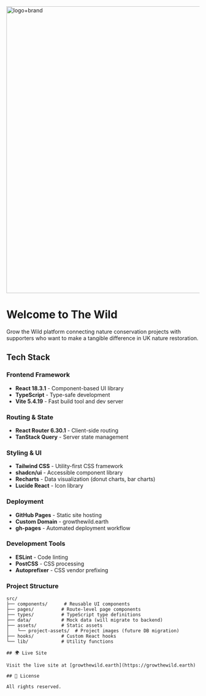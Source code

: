 <img width="1041" height="749" alt="logo+brand" src="https://github.com/user-attachments/assets/f486ad03-b11f-4b27-9156-06b104b0694b" />

# Welcome to The Wild

Grow the Wild platform connecting nature conservation projects with  supporters who want to make a tangible difference in UK nature restoration.






## Tech Stack

### Frontend Framework
- **React 18.3.1** - Component-based UI library
- **TypeScript** - Type-safe development
- **Vite 5.4.19** - Fast build tool and dev server

### Routing & State
- **React Router 6.30.1** - Client-side routing
- **TanStack Query** - Server state management

### Styling & UI
- **Tailwind CSS** - Utility-first CSS framework
- **shadcn/ui** - Accessible component library
- **Recharts** - Data visualization (donut charts, bar charts)
- **Lucide React** - Icon library

### Deployment
- **GitHub Pages** - Static site hosting
- **Custom Domain** - growthewild.earth
- **gh-pages** - Automated deployment workflow

### Development Tools
- **ESLint** - Code linting
- **PostCSS** - CSS processing
- **Autoprefixer** - CSS vendor prefixing

### Project Structure
```
src/
├── components/      # Reusable UI components
├── pages/          # Route-level page components
├── types/          # TypeScript type definitions
├── data/           # Mock data (will migrate to backend)
├── assets/         # Static assets
│   └── project-assets/  # Project images (future DB migration)
├── hooks/          # Custom React hooks
└── lib/            # Utility functions

## 🌍 Live Site

Visit the live site at [growthewild.earth](https://growthewild.earth)

## 📄 License

All rights reserved.
